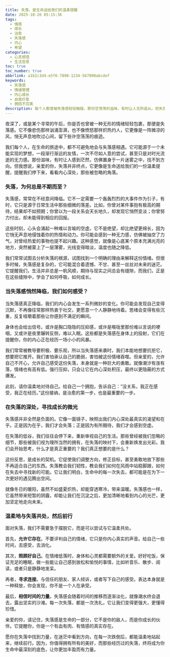 ```yaml
---
title: 失落，是生命送给我们的温柔提醒
date: 2025-10-26 05:15:36
tags:
  - 情感
  - 成长
  - 治愈
  - 失落感
  - 内心
  - 希望
categories:
  - 心灵感悟
  - 生活哲思
toc: true
toc_number: true
abbrlink: a1b2c3d4-e5f6-7890-1234-567890abcdef
keywords:
  - 失落感
  - 情绪管理
  - 内心成长
  - 自我疗愈
  - 拥抱不完美
description: 每个人都曾被失落感轻轻触碰，那份空荡荡的滋味，有时让人无所适从。但失落并非终点，它更像是一次温柔的提醒，引导我们重新审视内心，发现那些被忽略的角落。这篇文章将带你一起，理解失落，拥抱它，并从中汲取前行的力量。
---
```


夜深了，或是某个寻常的午后，你是否也曾被一种无形的情绪轻轻包裹，那便是失落感。它不像悲伤那样汹涌澎湃，也不像愤怒那样炽热灼人，它更像是一阵微凉的风，悄无声息地吹过心间，留下些许空荡荡的痕迹。

我们每个人，在生命的旅途中，都不可避免地会与失落感相遇。它可能源于一个未能实现的梦想，一段渐行渐远的友情，一次不尽如人意的尝试，甚至只是对时光流逝的无力感。那份滋味，有时让人感到茫然，仿佛置身于一片迷雾之中，找不到方向。但我想说，亲爱的你，失落并非终点，它更像是生命送给我们的一份温柔提醒，提醒我们停下来，看看内心深处，那些被忽略的角落。

### 失落，为何总是不期而至？

失落感，常常在不经意间降临。它不一定需要一个轰轰烈烈的大事件作为引子，有时，它只是源于日常生活中那些细微的落差。比如，你曾对某件事抱有极高的期待，结果却不如预期；你曾以为一段关系会天长地久，却发现它悄然变淡；你曾努力付出，却未能得到相应的回报。

这些时刻，心头会涌起一种难以言喻的空虚。它不是绝望，却比绝望更绵长，因为它悄无声息地侵蚀着你的热情和动力。你可能会感到一种无力感，仿佛被抽空了力气，对曾经热爱的事物也提不起兴趣。这种感觉，就像是心底某个原本充满光亮的地方，突然被蒙上了一层薄雾，光线变得暗淡，温度也随之降低。

我们常常试图去分析失落的根源，试图找到一个明确的理由来解释这份情绪。但很多时候，失落感是复杂的，它可能混合着遗憾、不甘、甚至一丝丝对未来的迷茫。它提醒我们，生活并非总是一帆风顺，期待与现实之间总会有缝隙，而我们，正是在这些缝隙中，学会了如何呼吸，如何成长。

### 当失落感悄然降临，我们如何感受？

当失落感真正降临，我们的内心会发生一系列微妙的变化。你可能会发现自己变得沉默，不再像往常那样热衷于社交，更愿意一个人静静地待着。思绪会变得有些沉重，反复咀嚼着那些让你感到不满足的瞬间。

身体也会给出信号。或许是胸口隐隐的压抑感，或许是喉咙里那份难以言说的哽咽，又或许是夜里辗转反侧，难以入眠。这些都是失落感在身体上的投射，它们在提醒你，你的内心正在经历一场小小的风暴。

我们常常被教导要积极、要乐观，所以当失落感来袭时，我们本能地想要抗拒它，想要把它推开。我们害怕承认自己的脆弱，害怕被这份情绪吞噬。但亲爱的，允许自己不开心，允许自己感受这份失落，本身就是一种巨大的勇敢。就像潮汐有涨有落，情绪也有高有低。强行压抑，只会让它在内心深处积压，最终以更隐蔽的方式爆发。

此刻，请你温柔地对待自己。给自己一个拥抱，告诉自己：“没关系，我正在感受，我正在经历。”这份接纳，是治愈的第一步，也是最重要的一步。

### 在失落的深处，寻找成长的微光

失落感并非全然是负面的。它像一面镜子，映照出我们内心深处最真实的渴望和在乎。正是因为在乎，我们才会失落；正是因为有所期待，我们才会感到空虚。

在失落的低谷，我们往往会停下来，重新审视自己的生活。那些曾经被我们忽略的细节，那些被我们视为理所当然的拥有，在失落的映衬下，会重新焕发出光彩。我们会开始思考，什么才是真正重要的？我们真正想要的是什么？

这份反思，是成长的契机。它促使我们调整方向，修正目标，甚至勇敢地放下那些不再适合自己的东西。失落教会我们韧性，教会我们如何在风雨中站稳脚跟，如何在失去中寻找新的可能。它让我们明白，生命中的每一次失去，都可能是在为下一次更好的遇见腾出空间。

就像冬日的暖阳，虽然不如盛夏炽热，却能穿透寒冷，带来温暖。失落感也一样，它虽然带来短暂的阴霾，却能让我们在沉淀之后，更加清晰地看到内心的光芒，更加坚定地走向未来。

### 温柔地与失落共处，然后前行

面对失落，我们不需要急于摆脱它，而是可以尝试与它温柔共处。

首先，**允许它存在**。不要评判自己的情绪，它只是你内心真实的声音。给自己一些时间，去感受，去消化。

其次，**照顾好自己**。在情绪低落时，身体和心灵都需要额外的关爱。好好吃饭，保证充足的睡眠，做一些能让自己感到放松和愉悦的事情，比如听音乐、散步、阅读，或者只是静静地发呆。

再者，**寻求连接**。与信任的朋友、家人倾诉，或者写下自己的感受。表达本身就是一种释放，你会发现，你不是一个人在承受。

最后，**相信时间的力量**。失落感会随着时间的推移而逐渐淡化，就像潮水终会退去，露出坚实的沙滩。每一次失落，都是一次洗礼，它让我们变得更强大，更懂得珍惜。

亲爱的你，请记住，失落感是生命的一部分，它不是你的敌人，而是你成长的伙伴。它提醒你，你是一个有血有肉、有情感的真实存在。

愿你在失落中找到力量，在迷茫中看到方向，在每一次跌倒后，都能温柔地站起来，继续前行。因为，你值得拥有所有的美好，而那些经历过的失落，终将成为你生命中最深刻的底色，让你更加丰盈而有力量。
